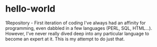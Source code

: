 # hello-world
1Repository - First iteration of coding
I've always had an affinity for programming, even dabbled in a few languages (PERL, SQL, HTML...). However, I've never really dived deep into any particular language to become an expert at it. This is my attempt to do just that.
